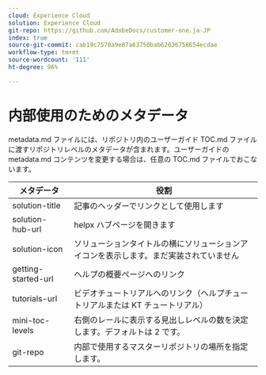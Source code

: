 ```yaml
---
cloud: Experience Cloud
solution: Experience Cloud
git-repo: https://github.com/AdobeDocs/customer-one.ja-JP
index: true
source-git-commit: cab19c7570a9e87a63750bab62036758654ecdae
workflow-type: tm+mt
source-wordcount: '111'
ht-degree: 96%

---
```



# 内部使用のためのメタデータ

metadata.md ファイルには、リポジトリ内のユーザーガイド TOC.md ファイルに渡すリポジトリレベルのメタデータが含まれます。ユーザーガイドの metadata.md コンテンツを変更する場合は、任意の TOC.md ファイルでおこないます。

| メタデータ | 役割 |
|--- |--- |
| solution-title | 記事のヘッダーでリンクとして使用します |
| solution-hub-url | helpx ハブページを開きます |
| solution-icon | ソリューションタイトルの横にソリューションアイコンを表示します。まだ実装されていません |
| getting-started-url | ヘルプの概要ページへのリンク |
| tutorials-url | ビデオチュートリアルへのリンク（ヘルプチュートリアルまたは KT チュートリアル） |
| mini-toc-levels | 右側のレールに表示する見出しレベルの数を決定します。デフォルトは 2 です。 |
| git-repo | 内部で使用するマスターリポジトリの場所を指定します。 |
